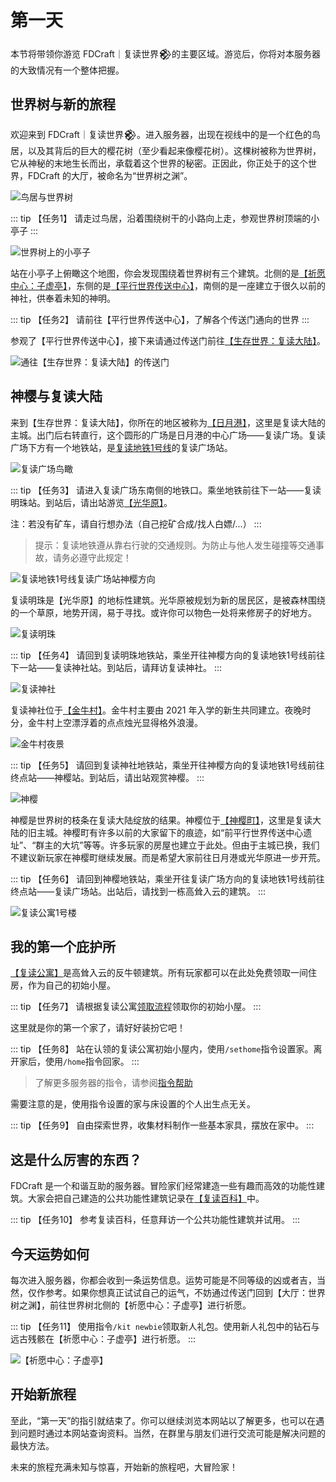 # 第一天

本节将带领你游览 FDCraft｜复读世界𒆙的主要区域。游览后，你将对本服务器的大致情况有一个整体把握。

## 世界树与新的旅程

欢迎来到 FDCraft｜复读世界𒆙。进入服务器，出现在视线中的是一个红色的鸟居，以及其背后的巨大的樱花树（至少看起来像樱花树）。这棵树被称为世界树，它从神秘的末地生长而出，承载着这个世界的秘密。正因此，你正处于的这个世界，FDCraft 的大厅，被命名为“世界树之渊”。

![鸟居与世界树](/img/E95C9820C18E7B59FACF620B53B10E98.webp)

::: tip 【任务1】
请走过鸟居，沿着围绕树干的小路向上走，参观世界树顶端的小亭子
:::

![世界树上的小亭子](/img/9B7D07E3DE478535C6191687C96467FD.webp)

站在小亭子上俯瞰这个地图，你会发现围绕着世界树有三个建筑。北侧的是[【祈愿中心：子虚亭】](/guide/functional-buildings#祈愿中心：子虚亭)，东侧的是[【平行世界传送中心】](/guide/functional-buildings#平行世界传送中心)，南侧的是一座建立于很久以前的神社，供奉着未知的神明。

::: tip 【任务2】
请前往【平行世界传送中心】，了解各个传送门通向的世界
:::

参观了【平行世界传送中心】，接下来请通过传送门前往[【生存世界：复读大陆】](/guide/regions#【生存世界：复读大陆】)。

![通往【生存世界：复读大陆】的传送门](/img/361A93D277D3CE3483550298416ADEB1.webp)

## 神樱与复读大陆

来到【生存世界：复读大陆】，你所在的地区被称为[【日月港】](/guide/regions#新主城：日月港)，这里是复读大陆的主城。出门后右转直行，这个圆形的广场是日月港的中心广场——复读广场。复读广场下方有一个地铁站，是[复读地铁1号线](/guide/railways#复读地铁1号线)的复读广场站。

![复读广场鸟瞰](/img/51E660F9E4BE01DFEC8B47721C982936.webp)

::: tip 【任务3】
请进入复读广场东南侧的地铁口。乘坐地铁前往下一站——复读明珠站。到站后，请出站游览[【光华原】](/guide/regions#新居民区：光华原)。

注：若没有矿车，请自行想办法（自己挖矿合成/找人白嫖/...）
:::

> 提示：复读地铁遵从靠右行驶的交通规则。为防止与他人发生碰撞等交通事故，请务必遵守此规定！

![复读地铁1号线复读广场站神樱方向](/img/7329553DD333537A874EC3FB48DB1BF3.webp)

复读明珠是【光华原】的地标性建筑。光华原被规划为新的居民区，是被森林围绕的一个草原，地势开阔，易于寻找。或许你可以物色一处将来修房子的好地方。

![复读明珠](/img/822814DB27C04E18BDDB58B42838A2AB.webp)

::: tip 【任务4】
请回到复读明珠地铁站，乘坐开往神樱方向的复读地铁1号线前往下一站——复读神社站。到站后，请拜访复读神社。
:::

![复读神社](/img/E56991FFFC3F52BD9F240FF689446EE6.webp)

复读神社位于[【金牛村】](/guide/regions#2021新生村：金牛村)。金牛村主要由 2021 年入学的新生共同建立。夜晚时分，金牛村上空漂浮着的点点烛光显得格外浪漫。

![金牛村夜景](/img/83E82AD1BB4213AC403CBB393AC8A0EC.webp)

::: tip 【任务5】
请回到复读神社地铁站，乘坐开往神樱方向的复读地铁1号线前往终点站——神樱站。到站后，请出站观赏神樱。
:::

![神樱](/img/38187030BC2F1971DF457DA3AF77064D.webp)

神樱是世界树的枝条在复读大陆绽放的结果。神樱位于[【神樱町】](/guide/regions#旧主城：神樱町)，这里是复读大陆的旧主城。神樱町有许多以前的大家留下的痕迹，如“前平行世界传送中心遗址”、“群主的大坑”等等。许多玩家的房屋也建立于此处。但由于主城已换，我们不建议新玩家在神樱町继续发展。而是希望大家前往日月港或光华原进一步开荒。

::: tip 【任务6】
请回到神樱地铁站，乘坐开往复读广场方向的复读地铁1号线前往终点站——复读广场站。出站后，请找到一栋高耸入云的建筑。
:::

![复读公寓1号楼](/img/FC0B8E43C1F979162FD4E756CEA4678E.webp)

## 我的第一个庇护所

[【复读公寓】](/guide/functional-buildings#复读公寓)是高耸入云的反牛顿建筑。所有玩家都可以在此处免费领取一间住房，作为自己的初始小屋。

::: tip 【任务7】
请根据复读公寓[领取流程](/guide/functional-buildings#领取流程)领取你的初始小屋。
:::

这里就是你的第一个家了，请好好装扮它吧！

::: tip 【任务8】
站在认领的复读公寓初始小屋内，使用`/sethome`指令设置家。离开家后，使用`/home`指令回家。
:::

> 了解更多服务器的指令，请参阅[指令帮助](/guide/commands)

需要注意的是，使用指令设置的家与床设置的个人出生点无关。

::: tip 【任务9】
自由探索世界，收集材料制作一些基本家具，摆放在家中。
:::

## 这是什么厉害的东西？

FDCraft 是一个和谐互助的服务器。冒险家们经常建造一些有趣而高效的功能性建筑。大家会把自己建造的公共功能性建筑记录在[【复读百科】](https://docs.qq.com/doc/DR2Voam1PQU5iYkh2)中。

::: tip 【任务10】
参考复读百科，任意拜访一个公共功能性建筑并试用。
:::

## 今天运势如何

每次进入服务器，你都会收到一条运势信息。运势可能是不同等级的凶或者吉，当然，仅作参考。如果你想真正试试自己的运气，不妨通过传送门回到【大厅：世界树之渊】，前往世界树北侧的【祈愿中心：子虚亭】进行祈愿。

::: tip 【任务11】
使用指令`/kit newbie`领取新人礼包。使用新人礼包中的钻石与远古残骸在【祈愿中心：子虚亭】进行祈愿。
:::

![【祈愿中心：子虚亭】](/img/ED3236B5117A914F5EF3C1FC38F52A22.webp)

## 开始新旅程

至此，“第一天”的指引就结束了。你可以继续浏览本网站以了解更多，也可以在遇到问题时通过本网站查询资料。当然，在群里与朋友们进行交流可能是解决问题的最快方法。

未来的旅程充满未知与惊喜，开始新的旅程吧，大冒险家！
